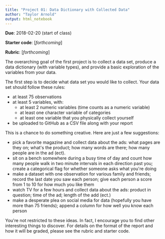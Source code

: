 ```yaml
---
title: "Project 01: Data Dictionary with Collected Data"
author: "Taylor Arnold"
output: html_notebook
---
```


**Due**: 2018-02-20 (start of class)

**Starter code**: [*forthcoming*]

**Rubric**: [*forthcoming*]

The overarching goal of the first project is to collect a
data set, produce a data dictionary (with variable types), and provide a basic
exploration of the variables from your data.

The first step is to decide what data set you would like to
collect. Your data set should follow these rules:

- at least 75 observations
- at least 5 variables, with:
    - at least 2 numeric variables (time counts as a numeric variable)
    - at least one character variable of categories
    - at least one variable that you physically collect yourself
- be uploaded to GitHub as a CSV file along with your report

This is a chance to do something creative. Here are just a
few suggestions:

- pick a favorite magazine and collect data about the ads:
what pages are they on; what's the product; how many words are
there; how many people are in the ad (ect).
- sit on a bench somewhere during a busy time of day and count
how many people walk in two minute intervals in each direction
past you; create a categorical flag for whether someone asks
what you're doing
- make a dataset with one observation for various family and
friends; record the last date you saw each person; give each
person a score from 1 to 10 for how much you like them
- watch TV for a few hours and collect data about the ads:
product in question; time of the ad; length of the add (ect.)
- make a desperate plea on social media for data (hopefully you
have more than 75 friends); append a column for how well you
know each person

You're not restricted to these ideas. In fact, I encourage you
to find other interesting things to discover. For details on
the format of the report and how it will be graded, please see
the rubric and starter code.

